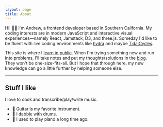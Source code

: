 ```yaml
---
layout: page
title: About
---
```


Hi! 👋🏽 I'm Andrew, a frontend developer based in Southern California. My coding interests are in modern JavaScript and interactive visual experiences&mdash;namely React, Jamstack, D3, and three.js. Someday I'd like to be fluent with live coding environments like [hydra](https://hydra.ojack.xyz/) and maybe [TidalCycles](http://pages.tidalcycles.org/).

This site is where I [learn in public](https://www.swyx.io/writing/learn-in-public/). When I'm trying something new and run into problems, I'll take notes and put my thoughts/solutions in the [blog](/blog/). They won't be one-size-fits-all. But I hope that through here, my new knowledge can go a little further by helping someone else.

---

## Stuff I like

I love to cook and transcribe/play/write music.

- 🎸 Guitar is my favorite instrument.
- 🍗 I dabble with drums.
- 🎹 I used to play piano a long time ago.
